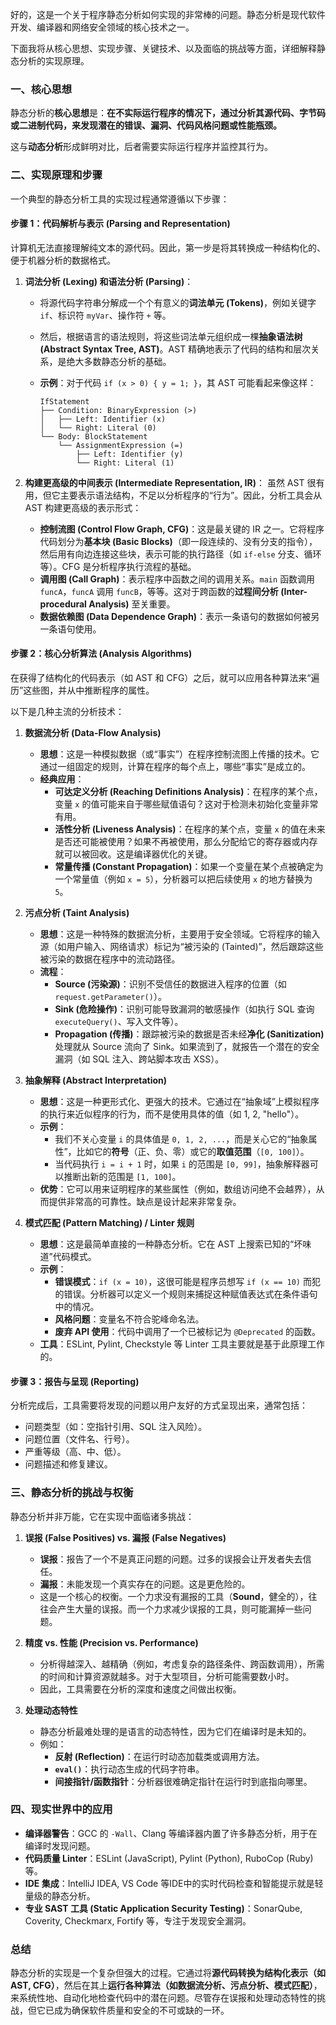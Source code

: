 好的，这是一个关于程序静态分析如何实现的非常棒的问题。静态分析是现代软件开发、编译器和网络安全领域的核心技术之一。

下面我将从核心思想、实现步骤、关键技术、以及面临的挑战等方面，详细解释静态分析的实现原理。

### 一、核心思想

静态分析的**核心思想**是：**在不实际运行程序的情况下，通过分析其源代码、字节码或二进制代码，来发现潜在的错误、漏洞、代码风格问题或性能瓶颈。**

这与**动态分析**形成鲜明对比，后者需要实际运行程序并监控其行为。



### 二、实现原理和步骤

一个典型的静态分析工具的实现过程通常遵循以下步骤：

#### 步骤 1：代码解析与表示 (Parsing and Representation)

计算机无法直接理解纯文本的源代码。因此，第一步是将其转换成一种结构化的、便于机器分析的数据格式。

1.  **词法分析 (Lexing) 和语法分析 (Parsing)**：
    *   将源代码字符串分解成一个个有意义的**词法单元 (Tokens)**，例如关键字 `if`、标识符 `myVar`、操作符 `+` 等。
    *   然后，根据语言的语法规则，将这些词法单元组织成一棵**抽象语法树 (Abstract Syntax Tree, AST)**。AST 精确地表示了代码的结构和层次关系，是绝大多数静态分析的基础。

    *   **示例**：对于代码 `if (x > 0) { y = 1; }`，其 AST 可能看起来像这样：
        ```
        IfStatement
        ├── Condition: BinaryExpression (>)
        │   ├── Left: Identifier (x)
        │   └── Right: Literal (0)
        └── Body: BlockStatement
            └── AssignmentExpression (=)
                ├── Left: Identifier (y)
                └── Right: Literal (1)
        ```

2.  **构建更高级的中间表示 (Intermediate Representation, IR)**：
    虽然 AST 很有用，但它主要表示语法结构，不足以分析程序的“行为”。因此，分析工具会从 AST 构建更高级的表示形式：
    *   **控制流图 (Control Flow Graph, CFG)**：这是最关键的 IR 之一。它将程序代码划分为**基本块 (Basic Blocks)**（即一段连续的、没有分支的指令），然后用有向边连接这些块，表示可能的执行路径（如 `if-else` 分支、循环等）。CFG 是分析程序执行流程的基础。
    *   **调用图 (Call Graph)**：表示程序中函数之间的调用关系。`main` 函数调用 `funcA`，`funcA` 调用 `funcB`，等等。这对于跨函数的**过程间分析 (Inter-procedural Analysis)** 至关重要。
    *   **数据依赖图 (Data Dependence Graph)**：表示一条语句的数据如何被另一条语句使用。



#### 步骤 2：核心分析算法 (Analysis Algorithms)

在获得了结构化的代码表示（如 AST 和 CFG）之后，就可以应用各种算法来“遍历”这些图，并从中推断程序的属性。

以下是几种主流的分析技术：

1.  **数据流分析 (Data-Flow Analysis)**
    *   **思想**：这是一种模拟数据（或“事实”）在程序控制流图上传播的技术。它通过一组固定的规则，计算在程序的每个点上，哪些“事实”是成立的。
    *   **经典应用**：
        *   **可达定义分析 (Reaching Definitions Analysis)**：在程序的某个点，变量 `x` 的值可能来自于哪些赋值语句？这对于检测未初始化变量非常有用。
        *   **活性分析 (Liveness Analysis)**：在程序的某个点，变量 `x` 的值在未来是否还可能被使用？如果不再被使用，那么分配给它的寄存器或内存就可以被回收。这是编译器优化的关键。
        *   **常量传播 (Constant Propagation)**：如果一个变量在某个点被确定为一个常量值（例如 `x = 5`），分析器可以把后续使用 `x` 的地方替换为 `5`。

2.  **污点分析 (Taint Analysis)**
    *   **思想**：这是一种特殊的数据流分析，主要用于安全领域。它将程序的输入源（如用户输入、网络请求）标记为“被污染的 (Tainted)”，然后跟踪这些被污染的数据在程序中的流动路径。
    *   **流程**：
        *   **Source (污染源)**：识别不受信任的数据进入程序的位置（如 `request.getParameter()`）。
        *   **Sink (危险操作)**：识别可能导致漏洞的敏感操作（如执行 SQL 查询 `executeQuery()`、写入文件等）。
        *   **Propagation (传播)**：跟踪被污染的数据是否未经**净化 (Sanitization)** 处理就从 Source 流向了 Sink。如果流到了，就报告一个潜在的安全漏洞（如 SQL 注入、跨站脚本攻击 XSS）。

3.  **抽象解释 (Abstract Interpretation)**
    *   **思想**：这是一种更形式化、更强大的技术。它通过在“抽象域”上模拟程序的执行来近似程序的行为，而不是使用具体的值（如 1, 2, "hello"）。
    *   **示例**：
        *   我们不关心变量 `i` 的具体值是 `0, 1, 2, ...`，而是关心它的“抽象属性”，比如它的**符号**（正、负、零）或它的**取值范围**（`[0, 100]`）。
        *   当代码执行 `i = i + 1` 时，如果 `i` 的范围是 `[0, 99]`，抽象解释器可以推断出新的范围是 `[1, 100]`。
    *   **优势**：它可以用来证明程序的某些属性（例如，数组访问绝不会越界），从而提供非常高的可靠性。缺点是设计起来非常复杂。

4.  **模式匹配 (Pattern Matching) / Linter 规则**
    *   **思想**：这是最简单直接的一种静态分析。它在 AST 上搜索已知的“坏味道”代码模式。
    *   **示例**：
        *   **错误模式**：`if (x = 10)`，这很可能是程序员想写 `if (x == 10)` 而犯的错误。分析器可以定义一个规则来捕捉这种赋值表达式在条件语句中的情况。
        *   **风格问题**：变量名不符合驼峰命名法。
        *   **废弃 API 使用**：代码中调用了一个已被标记为 `@Deprecated` 的函数。
    *   **工具**：ESLint, Pylint, Checkstyle 等 Linter 工具主要就是基于此原理工作的。

#### 步骤 3：报告与呈现 (Reporting)

分析完成后，工具需要将发现的问题以用户友好的方式呈现出来，通常包括：
*   问题类型（如：空指针引用、SQL 注入风险）。
*   问题位置（文件名、行号）。
*   严重等级（高、中、低）。
*   问题描述和修复建议。

### 三、静态分析的挑战与权衡

静态分析并非万能，它在实现中面临诸多挑战：

1.  **误报 (False Positives) vs. 漏报 (False Negatives)**
    *   **误报**：报告了一个不是真正问题的问题。过多的误报会让开发者失去信任。
    *   **漏报**：未能发现一个真实存在的问题。这是更危险的。
    *   这是一个核心的权衡。一个力求没有漏报的工具（**Sound**，健全的），往往会产生大量的误报。而一个力求减少误报的工具，则可能漏掉一些问题。

2.  **精度 vs. 性能 (Precision vs. Performance)**
    *   分析得越深入、越精确（例如，考虑复杂的路径条件、跨函数调用），所需的时间和计算资源就越多。对于大型项目，分析可能需要数小时。
    *   因此，工具需要在分析的深度和速度之间做出权衡。

3.  **处理动态特性**
    *   静态分析最难处理的是语言的动态特性，因为它们在编译时是未知的。
    *   例如：
        *   **反射 (Reflection)**：在运行时动态加载类或调用方法。
        *   **`eval()`**：执行动态生成的代码字符串。
        *   **间接指针/函数指针**：分析器很难确定指针在运行时到底指向哪里。

### 四、现实世界中的应用

*   **编译器警告**：GCC 的 `-Wall`、Clang 等编译器内置了许多静态分析，用于在编译时发现问题。
*   **代码质量 Linter**：ESLint (JavaScript), Pylint (Python), RuboCop (Ruby) 等。
*   **IDE 集成**：IntelliJ IDEA, VS Code 等IDE中的实时代码检查和智能提示就是轻量级的静态分析。
*   **专业 SAST 工具 (Static Application Security Testing)**：SonarQube, Coverity, Checkmarx, Fortify 等，专注于发现安全漏洞。

### 总结

静态分析的实现是一个复杂但强大的过程。它通过将**源代码转换为结构化表示（如 AST, CFG）**，然后在其上**运行各种算法（如数据流分析、污点分析、模式匹配）**，来系统性地、自动化地检查代码中的潜在问题。尽管存在误报和处理动态特性的挑战，但它已成为确保软件质量和安全的不可或缺的一环。
